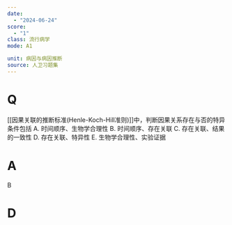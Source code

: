 ```yaml
---
date:
  - "2024-06-24"
score:
  - "1"
class: 流行病学
mode: A1

unit: 病因与病因推断
source: 人卫习题集
---
```



# Q
[[因果关联的推断标准(Henle-Koch-Hill准则)]]中，判断因果关系存在与否的特异条件包括
A. 时间顺序、生物学合理性
B. 时间顺序、存在关联
C. 存在关联、结果的一致性
D. 存在关联、特异性
E. 生物学合理性、实验证据

# A

B


# D
